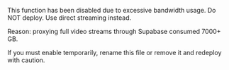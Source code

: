 This function has been disabled due to excessive bandwidth usage. Do NOT deploy. Use direct streaming instead.

Reason: proxying full video streams through Supabase consumed 7000+ GB.

If you must enable temporarily, rename this file or remove it and redeploy with caution.